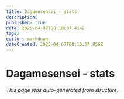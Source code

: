 ```yaml
---
title: Dagamesensei_-_stats
description: 
published: true
date: 2025-04-07T08:10:07.414Z
tags: 
editor: markdown
dateCreated: 2025-04-07T08:10:04.856Z
---
```


# Dagamesensei - stats

*This page was auto-generated from structure.*
